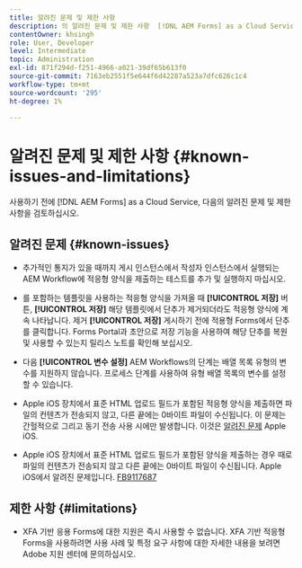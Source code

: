 ```yaml
---
title: 알려진 문제 및 제한 사항
description: 의 알려진 문제 및 제한 사항  [!DNL AEM Forms] as a Cloud Service 환경
contentOwner: khsingh
role: User, Developer
level: Intermediate
topic: Administration
exl-id: 871f294d-f251-4966-a021-39df65b613f0
source-git-commit: 7163eb2551f5e644f6d42287a523a7dfc626c1c4
workflow-type: tm+mt
source-wordcount: '295'
ht-degree: 1%

---
```


# 알려진 문제 및 제한 사항 {#known-issues-and-limitations}

사용하기 전에 [!DNL AEM Forms] as a Cloud Service, 다음의 알려진 문제 및 제한 사항을 검토하십시오.

## 알려진 문제 {#known-issues}

* 추가적인 통지가 있을 때까지 게시 인스턴스에서 작성자 인스턴스에서 실행되는 AEM Workflow에 적응형 양식을 제출하는 테스트를 추가 및 실행하지 마십시오.

* 를 포함하는 템플릿을 사용하는 적응형 양식을 가져올 때 **[!UICONTROL 저장]** 버튼, **[!UICONTROL 저장]** 해당 템플릿에서 단추가 제거되더라도 적응형 양식에 계속 나타납니다. 제거 **[!UICONTROL 저장]** 게시하기 전에 적용형 Forms에서 단추를 클릭합니다. Forms Portal과 초안으로 저장 기능을 사용하여 해당 단추를 복원 및 사용할 수 있는지 릴리스 노트를 확인해 보십시오.

* 다음 **[!UICONTROL 변수 설정]** AEM Workflows의 단계는 배열 목록 유형의 변수를 지원하지 않습니다. 프로세스 단계를 사용하여 유형 배열 목록의 변수를 설정할 수 있습니다.

* Apple iOS 장치에서 표준 HTML 업로드 필드가 포함된 적응형 양식을 제출하면 파일의 컨텐츠가 전송되지 않고, 다른 끝에는 0바이트 파일이 수신됩니다. 이 문제는 간헐적으로 그리고 동기 전송 사용 시에만 발생합니다. 이것은 [알려진 문제](https://feedbackassistant.apple.com/feedback/9117687) Apple iOS.

* Apple iOS 장치에서 표준 HTML 업로드 필드가 포함된 양식을 제출하는 경우 때로 파일의 컨텐츠가 전송되지 않고 다른 끝에는 0바이트 파일이 수신됩니다. Apple iOS에서 알려진 문제입니다. [FB9117687](https://feedbackassistant.apple.com/feedback/9117687)


## 제한 사항 {#limitations}

* XFA 기반 응용 Forms에 대한 지원은 즉시 사용할 수 없습니다. XFA 기반 적응형 Forms을 사용하려면 사용 사례 및 특정 요구 사항에 대한 자세한 내용을 보려면 Adobe 지원 센터에 문의하십시오.

